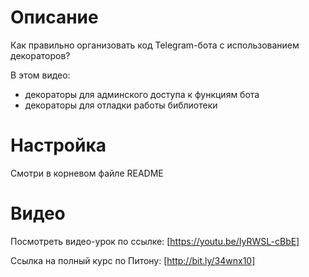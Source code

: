 Описание
========

Как правильно организовать код Telegram-бота с использованием декораторов?

В этом видео:
- декораторы для админского доступа к функциям бота
- декораторы для отладки работы библиотеки


Настройка
=========

Смотри в корневом файле README


Видео
=====

Посмотреть видео-урок по ссылке: [https://youtu.be/IyRWSL-cBbE]

Ссылка на полный курс по Питону: [http://bit.ly/34wnx10]
